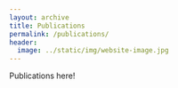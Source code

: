 ```yaml
---
layout: archive
title: Publications
permalink: /publications/
header:
  image: ../static/img/website-image.jpg
---
```


Publications here!
